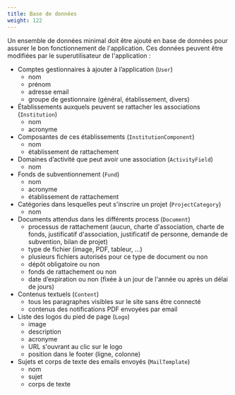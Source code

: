 ```yaml
---
title: Base de données
weight: 122
---
```


Un ensemble de données minimal doit être ajouté en base de données pour assurer le bon fonctionnement de l'application. Ces données peuvent être modifiées par le superutilisateur de l'application :
- Comptes gestionnaires à ajouter à l’application (`User`)
  - nom
  - prénom
  - adresse email
  - groupe de gestionnaire (général, établissement, divers)
- Établissements auxquels peuvent se rattacher les associations (`Institution`)
  - nom
  - acronyme
- Composantes de ces établissements (`InstitutionComponent`)
  - nom
  - établissement de rattachement
- Domaines d’activité que peut avoir une association (`ActivityField`)
  - nom
- Fonds de subventionnement (`Fund`)
  - nom
  - acronyme
  - établissement de rattachement
- Catégories dans lesquelles peut s'inscrire un projet (`ProjectCategory`)
  - nom
- Documents attendus dans les différents process (`Document`)
  - processus de rattachement (aucun, charte d'association, charte de fonds, justificatif d'association, justificatif de personne, demande de subvention, bilan de projet)
  - type de fichier (image, PDF, tableur, ...)
  - plusieurs fichiers autorisés pour ce type de document ou non
  - dépôt obligatoire ou non
  - fonds de rattachement ou non
  - date d’expiration ou non (fixée à un jour de l'année ou après un délai de jours)
- Contenus textuels (`Content`)
  - tous les paragraphes visibles sur le site sans être connecté
  - contenus des notifications PDF envoyées par email
- Liste des logos du pied de page (`Logo`)
  - image
  - description
  - acronyme
  - URL s'ouvrant au clic sur le logo
  - position dans le footer (ligne, colonne)
- Sujets et corps de texte des emails envoyés (`MailTemplate`)
  - nom
  - sujet
  - corps de texte
